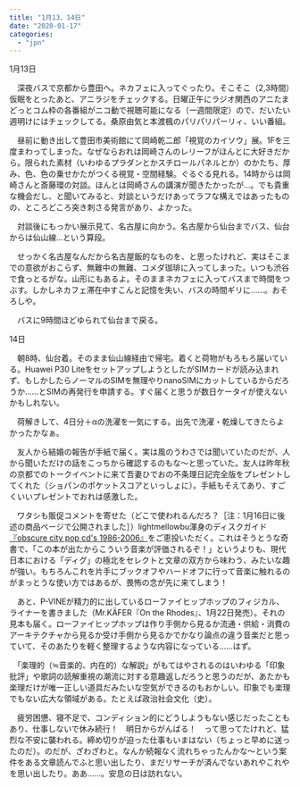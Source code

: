 ```yaml
---
title: "1月13、14日"
date: "2020-01-17"
categories: 
  - "jpn"
---
```


1月13日

　深夜バスで京都から豊田へ。ネカフェに入ってぐったり。そこそこ（2,3時間）仮眠をとったあと、アニラジをチェックする。日曜正午にラジオ関西のアニたまどっとコム枠の各番組がニコ動で視聴可能になる（一週間限定）ので、だいたい週明けにはチェックしてる。桑原由気と本渡楓のパリパリパーリィ、いい番組。

　昼前に動き出して豊田市美術館にて岡崎乾二郎「視覚のカイソウ」展。1Fを三度まわってしまった。なぜならおれは岡崎さんのレリーフがほんとに大好きだから。限られた素材（いわゆるプラダンとかスチロールパネルとか）のかたち、厚み、色、色の乗せかたがつくる視覚・空間経験。ぐるぐる見れる。14時からは岡崎さんと斎藤環の対談。ほんとは岡崎さんの講演が聞きたかったが…。でも貴重な機会だし、と聞いてみると、対談というだけあってラフな構えではあったものの、ところどころ突き刺さる発言があり、よかった。

　対談後にもっかい展示見て、名古屋に向かう。名古屋から仙台までバス、仙台からは仙山線…という算段。

　せっかく名古屋なんだから名古屋飯的なものを、と思ったけれど、実はそこまでの意欲がおこらず、無難中の無難、コメダ珈琲に入ってしまった。いつも渋谷で食っとるがな。山形にもあるよ。そのままネカフェに入ってバスまで時間をつぶす。しかしネカフェ滞在中すこんと記憶を失い、バスの時間ギリに……。おそろしや。

　バスに9時間ほどゆられて仙台まで戻る。

14日

　朝8時、仙台着。そのまま仙山線経由で帰宅。着くと荷物がもろもろ届いている。Huawei P30 LiteをセットアップしようとしたがSIMカードが読み込まれず、もしかしたらノーマルのSIMを無理やりnanoSIMにカットしているからだろうか……とSIMの再発行を申請する。すぐ届くと思うが数日ケータイが使えないかもしれない。

　荷解きして、4日分＋αの洗濯を一気にする。出先で洗濯・乾燥してきたらよかったかなぁ。

　友人から結婚の報告が手紙で届く。実は風のうわさでは聞いていたのだが、人から聞いただけの話をこっちから確認するのもな～と思っていた。友人は昨年秋の京都でのトークイベントに来て吾妻ひでおの不条理日記完全版をプレゼントしてくれた（ショパンのポケットスコアといっしょに）。手紙もそえてあり、すごくいいプレゼントでおれは感激した。

　ワタシも販促コメントを寄せた（どこで使われるんだろ？［注：1月16日に後述の商品ページで公開されました］）lightmellowbu渾身のディスクガイド[『obscure city pop cd's 1986-2006』](https://diskunion.net/dubooks/ct/detail/DUBK261)をご恵投いただく。これはそうとうな奇書で、「この本が出たからこういう音楽が評価されるぞ！」というよりも、現代日本における「ディグ」の極北をセレクトと文章の双方から味わう、みたいな趣が強い。もちろんこれを片手にブックオフやハードオフに行って音楽に触れるのがまっとうな使い方ではあるが、畏怖の念が先に来てしまう！

　あと、P-VINEが精力的に出しているローファイヒップホップのフィジカル、ライナーを書きました（Mr.KÄFER『On the Rhodes』、1月22日発売）。それの見本も届く。ローファイヒップホップは作り手側から見るか流通・供給・消費のアーキテクチャから見るか受け手側から見るかでかなり論点の違う音楽だと思っていて、そのあたりを軽く整理するような内容になっている……はず。

　「楽理的（≒音楽的、内在的）な解説」がもてはやされるのはいわゆる「印象批評」や歌詞の読解重視の潮流に対する意趣返しだろうと思うのだが、あたかも楽理だけが唯一正しい道具だみたいな空気ができるのもおかしい。印象でも楽理でもない広大な領域がある。たとえば政治社会文化（史）。

　疲労困憊、寝不足で、コンディション的にどうしようもない感じだったこともあり、仕事しないで休み続行！　明日からがんばる！　って思ってたけれど、猛烈な不安に襲われる。締め切りが迫った仕事もいまはない（ちょっと早めに送ったのだ）。のだが、ざわざわと。なんか続報なく流れちゃったんかな～という案件をある文章読んでふと思い出したり、まだリサーチが済んでないあれやこれやを思い出したり。ああ……。安息の日は訪れない。
